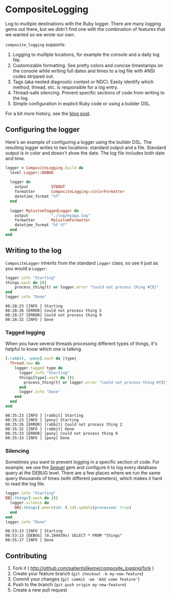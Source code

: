 # CompositeLogging

Log to multiple destinations with the Ruby logger. There are many logging gems out there, but we didn't find one with the combination of features that we wanted so we wrote our own.

`composite_logging` supports:

1. Logging to multiple locations, for example the console and a daily log file.
1. Customizable formatting. See pretty colors and concise timestamps on the console while writing full dates and times to a log file with ANSI codes stripped out.
1. Tags (aka nested diagnostic context or NDC). Easily identify which method, thread, etc. is responsible for a log entry.
1. Thread-safe silencing. Prevent specific sections of code from writing to the log.
1. Simple configuration in explicit Ruby code or using a builder DSL.

For a bit more history, see the [blog post](http://tech.patientslikeme.com/2014/08/05/yet-another-logging-gem.html).

## Configuring the logger

Here's an example of configuring a logger using the builder DSL. The resulting logger writes to two locations: standard output and a file. Standard output is in color and doesn't show the date. The log file includes both date and time.

```ruby
logger = CompositeLogging.build do
  level Logger::DEBUG
  
  logger do
    output          STDOUT
    formatter       CompositeLogging::ColorFormatter
    datetime_format "%T"
  end
  
  logger MyCustomTaggedLogger do
    output          "./log/myapp.log"
    formatter       MyCustomFormatter
    datetime_format "%F %T"
  end
end
```

## Writing to the log

`CompositeLogger` inherits from the standard `Logger` class, so use it just as you would a `Logger`:

```ruby
logger.info "Starting"
things.each do |t|
	process_thing(t) or logger.error "Could not process thing #{t}"
end
logger.info "Done"
```

```
08:28:23 [INFO ] Starting
08:28:26 [ERROR] Could not process thing 5
08:28:27 [ERROR] Could not process thing 9
08:28:32 [INFO ] Done
```

### Tagged logging

When you have several threads processing different types of things, it's helpful to know which one is talking.

```ruby
[:rabbit, :pony].each do |type|
  Thread.new do
    logger.tagged type do
      logger.info "Starting"
      things[type].each do |t|
        process_thing(t) or logger.error "Could not process thing #{t}"
      end
      logger.info "Done"
    end
  end
end
```

```
08:35:23 [INFO ] [rabbit] Starting
08:35:23 [INFO ] [pony] Starting
08:35:26 [ERROR] [rabbit] Could not process thing 2
08:35:32 [INFO ] [rabbit] Done
08:35:33 [ERROR] [pony] Could not process thing 9
08:35:33 [INFO ] [pony] Done
```

### Silencing

Sometimes you want to prevent logging in a specific section of code. For example, we use the [Sequel](http://sequel.rubyforge.org) gem and configure it to log every database query at the DEBUG level. There are a few places where we run the same query thousands of times (with different parameters), which makes it hard to read the log file.

```ruby
logger.info "Starting"
DB[:things].each do |t|
  logger.silence do
    DB[:things].where(id: t.id).update(processed: true)
  end
end
logger.info "Done"
```

```
08:53:13 [INFO ] Starting
08:53:13 [DEBUG] (0.104939s) SELECT * FROM "things"
08:55:17 [INFO ] Done
```

## Contributing

1. Fork it ( http://github.com/patientslikeme/composite_logging/fork )
2. Create your feature branch (`git checkout -b my-new-feature`)
3. Commit your changes (`git commit -am 'Add some feature'`)
4. Push to the branch (`git push origin my-new-feature`)
5. Create a new pull request
